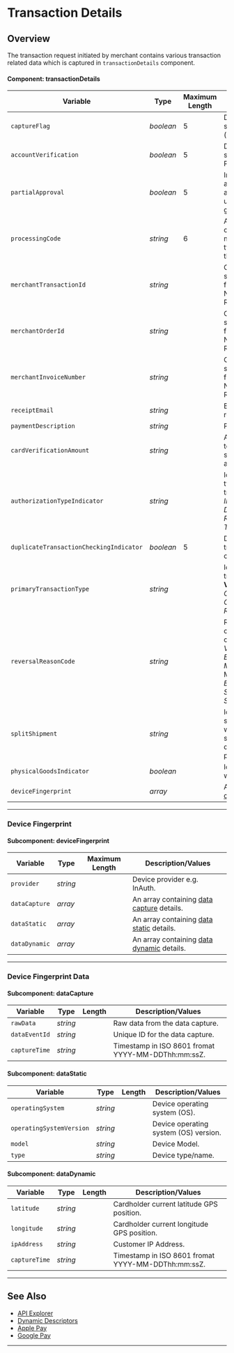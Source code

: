 # Transaction Details

## Overview

The transaction request initiated by merchant contains various transaction related data which is captured in `transactionDetails` component.

#### Component: transactionDetails

|Variable    | Type| Maximum Length | Description/Values|
|---------|-----------|----------------|---------|
| `captureFlag` | *boolean* | 5 | Designates if the transaction should be captured. Auth (*FALSE*) or Sale (*TRUE*)|
| `accountVerification` | *boolean* | 5 | Determines if verification should be performed on the Payment Type.|
| `partialApproval` | *boolean* | 5 | Indicates if a partial approval is allowed. Partial approval should only be used in a card present or gift card transaction.|
| `processingCode` | *string* | 6 | A [required code](?path=docs/Resources/Master-Data/Processing-Code.md) is used in conjunction with the message type to define the type of transaction that is by the terminal to the host.|
| `merchantTransactionId` | *string* |  | Client transaction ID if supplied by client mapped from Retrieval Reference Number (RRN) in the Request.|
| `merchantOrderId` | *string* |  | Client transaction ID if supplied by client mapped from Retrieval Reference Number (RRN) in the Request.|
| `merchantInvoiceNumber` | *string* |  | Client transaction ID if supplied by client mapped from Retrieval Reference Number (RRN) in the Request.|
| `receiptEmail` | *string* |  | Email id to send the digital receipt.|
| `paymentDescription` | *string* |  | Payment Description|
| `cardVerificationAmount` | *string* |  | Amount to charge the card to attempt verification. Note: some card brands do not allow zero $ auth.|
| `authorizationTypeIndicator` | *string* |  | Identifies the authorization type of subsequent transactions. **Valid Values:** *INCREMENTAL*, *RESUBMIT*, *DELAYED_CHARGE*, *REAUTH*, *NO_SHOW*, *TOP_UP*, *DEFERRED*|
| `duplicateTransactionCheckingIndicator` | *boolean* | 5 | Determines if duplicate transactions should be checked.|
| `primaryTransactionType` | *string* |  | Identifies the primary transaction type. **Valid Values:** *AUTH_ONLY*, *CHARGE_PREAUTH*, *CHARGE_SALE*, *CANCEL*, *REFUND*|
| `reversalReasonCode` | *string* |  | Reason the merchant/ customer requests for cancel (void). **Valid Values:** *VOIDED*, *TIMEOUT*, *EDIT_ERROR*, *MAC_VERIFICATION_ERROR*, MAC_SYNCH_ERROR, *ENCRYPTION_ERROR*, *SYSTEM_ERROR*, *SUSPECTED_FRAUD*|
| `splitShipment` | *string* |  | Identifies the number of shipments if the transaction will contain multiple shipments. Can be set during pre-auth or the first post-auth.|
| `physicalGoodsIndicator` | *boolean* |  | Identifies if physical goods were sold.|
| `deviceFingerprint` | *array* |  | An array containing the [device fingerprint](#subcomponent-devicefingerprint) details.|

---

### Device Fingerprint

#### Subcomponent: deviceFingerprint

| Variable | Type| Maximum Length | Description/Values|
|---------|----------|----------------|---------|
|`provider` | *string* |  | Device provider e.g. InAuth. |
|`dataCapture`| *array* |  | An array containing [data capture](#subcomponent-datacapture) details. | 
|`dataStatic`| *array* |  | An array containing [data static](#subcomponent-datastatic) details.|
|`dataDynamic`| *array* |  | An array containing [data dynamic](#subcomponent-datadynamic) details. |

---

### Device Fingerprint Data

#### Subcomponent: dataCapture

| Variable | Type | Length | Description/Values |
| -------- | :--: | :------------: | ------------------ |
| `rawData` | *string* |  | Raw data from the data capture. |
| `dataEventId` | *string* |  | Unique ID for the data capture. |
| `captureTime` | *string* |  | Timestamp in ISO 8601 fromat YYYY-MM-DDThh:mm:ssZ. |

#### Subcomponent: dataStatic

| Variable | Type | Length | Description/Values |
| -------- | :--: | :------------: | ------------------ |
| `operatingSystem` | *string* |  | Device operating system (OS). |
| `operatingSystemVersion` | *string* |  | Device operating system (OS) version. |
| `model` | *string* |  | Device Model. |
| `type` | *string* |  | Device type/name. |

#### Subcomponent: dataDynamic

| Variable | Type | Length | Description/Values |
| -------- | :--: | :------------: | ------------------ |
| `latitude` | *string* |  | Cardholder current latitude GPS position. |
| `longitude` | *string* |  | Cardholder current longitude GPS position. |
| `ipAddress` | *string* |  | Customer IP Address. |
| `captureTime` | *string* |  | Timestamp in ISO 8601 fromat YYYY-MM-DDThh:mm:ssZ. |

---

## See Also

- [API Explorer](../api/?type=post&path=/payments/v1/charges)
- [Dynamic Descriptors](?path=docs/Resources/Guides/Dynamic-Descriptor.md)
- [Apple Pay](?path=docs/Online-Mobile-Digital/Wallets-AltPayments/Apple-Pay/Apple-Pay.md)
- [Google Pay](?path=docs/Online-Mobile-Digital/Wallets-AltPayments/Google-Pay/Google-Pay.md)

---
